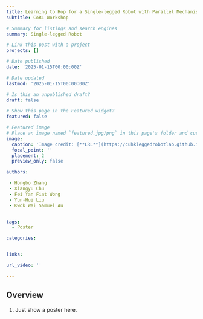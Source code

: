 ```yaml
---
title: Learning to Hop for a Single-legged Robot with Parallel Mechanism
subtitle: CoRL Workshop

# Summary for listings and search engines
summary: Single-legged Robot

# Link this post with a project
projects: []

# Date published
date: '2025-01-15T00:00:00Z'

# Date updated
lastmod: '2025-01-15T00:00:00Z'

# Is this an unpublished draft?
draft: false

# Show this page in the Featured widget?
featured: false

# Featured image
# Place an image named `featured.jpg/png` in this page's folder and customize its options here.
image:
  caption: 'Image credit: [**LRL**](https://cuhkleggedrobotlab.github.io/)'
  focal_point: ''
  placement: 2
  preview_only: false

authors:

 - Hongbo Zhang
 - Xiangyu Chu
 - Fei Yan Fiat Wong
 - Yun-Hui Liu
 - Kwok Wai Samuel Au


tags:
  - Poster

categories:


links:

url_video: ''

---
```


## Overview

1. Just show a poster here.

